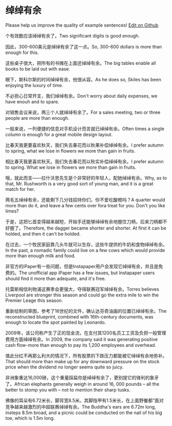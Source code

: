 # 绰绰有余

Please help us improve the quality of example sentences! [Edit on Github](https://github.com/jiyushe/jiyu-example-sentence-source/blob/main/chinese/chuochuoyouyu.md)

<p><span class="chinese">个有效数应该绰绰有余了。</span><span class="english">Two significant digits is good enough.</span></p>

<p><span class="chinese">因此，300-600美元是绰绰有余了这一点。</span><span class="english">So, 300-600 dollars is more than enough for this.</span></p>

<p><span class="chinese">这些桌子很大，把所有的书摊在上面还绰绰有余。</span><span class="english">The big tables enable all books to be laid out with ease.</span></p>

<p><span class="chinese">眼下，斯科尔斯的时间绰绰有余，他很从容。</span><span class="english">As he does so, Skiles has been enjoying the luxury of time.</span></p>

<p><span class="chinese">不必担心日常开支，我们绰绰有余。</span><span class="english">Don't worry about daily expenses, we have enouh and to spare.</span></p>

<p><span class="chinese">对销售会议来说，两三个人就绰绰有余了。</span><span class="english">For a sales meeting, two or three people are more than enough.</span></p>

<p><span class="chinese">一般来说，一列便捷的信息对手机设计而言就已绰绰有余。</span><span class="english">Often times a single column is enough for a great mobile design layout.</span></p>

<p><span class="chinese">比春天我更要喜欢秋天，我们失去春花而以秋果补偿绰绰有余。</span><span class="english">I prefer autumn to spring, what we lose in flowers we more than gain in fruits.</span></p>

<p><span class="chinese">相比春天我更喜欢秋天。我们失去春花而以秋实补偿绰绰有余。</span><span class="english">I prefer autumn to spring. What we lose in flowers we more than gain in fruits.</span></p>

<p><span class="chinese">哦，就此而言——拉什沃思先生是个非常好的年轻人，配她绰绰有余。</span><span class="english">Why, as to that, Mr. Rushworth is a very good sort of young man, and it is a great match for her.</span></p>

<p><span class="chinese">两毛五绰绰有余，还能剩下几分钱招待你们，你不爱吃酸橙吗？</span><span class="english">A quarter would more than do it, and leave a few cents over fora treat for you. Don't you like limes?</span></p>

<p><span class="chinese">于是，这把匕首变得越来越短，开始手还能够绰绰有余地握住刀柄，后来刀柄都不好握了。</span><span class="english">Therefore, the dagger became shorter and shorter. At first it can be holded, and then it can't be holded.</span></p>

<p><span class="chinese">在过去，一个牧民家庭靠几头牛就可以生存，这些牛提供的牛奶和食物绰绰有余。</span><span class="english">In the past, a nomadic family could live on a few cows which would provide more than enough milk and food.</span></p>

<p><span class="chinese">非官方的iPaper有一些问题，但是Instapaper用户会发现它绰绰有余，并且是免费的。</span><span class="english">The unofficial app iPaper has a few issues, but Instapaper users should find it more than adequate, and it's free.</span></p>

<p><span class="chinese">托雷斯相信利物浦这赛季会更强大，夺得联赛冠军绰绰有余。</span><span class="english">Torres believes Liverpool are stronger this season and could go the extra mile to win the Premier Leage this season.</span></p>

<p><span class="chinese">重新绘制的草图，参考了16世纪的文件，确认达芬奇油画的位置已绰绰有余。</span><span class="english">The reconstructed blueprint, combined with 16th-century documents, was enough to locate the spot painted by Leonardo.</span></p>

<p><span class="chinese">2009年，该公司称产生了正的现金流，在支付其1200名员工工资及负担一般管理费用方面绰绰有余。</span><span class="english">In 2009, the company said it was generating positive cash flow-more than enough to pay its 1,200 employees and overhead.</span></p>

<p><span class="chinese">值此分红不再那么利大的情况下，所有股票的下跌压力都能被它绰绰有余地弥补。</span><span class="english">That should more than make up for any downward pressure on the stock price when the dividend no longer seems quite so juicy.</span></p>

<p><span class="chinese">非洲象重达16,000磅，这个重量踩扁你是绰绰有余了，更别提它的锋利的象牙了。</span><span class="english">African elephants generally weigh in around 16, 000 pounds – all the better to stomp you with – not to mention their sharp tusks.</span></p>

<p><span class="chinese">佛像的耳朵有6.72米长，脚背宽8.5米。其脚指甲有1.5米长，在上面野餐都“面对竞争越来越激烈的中超联赛绰绰有余。</span><span class="english">The Buddha's ears are 6.72m long, insteps 8.5m broad, and a picnic could be conducted on the nail of his big toe, which is 1.5m long.</span></p>

